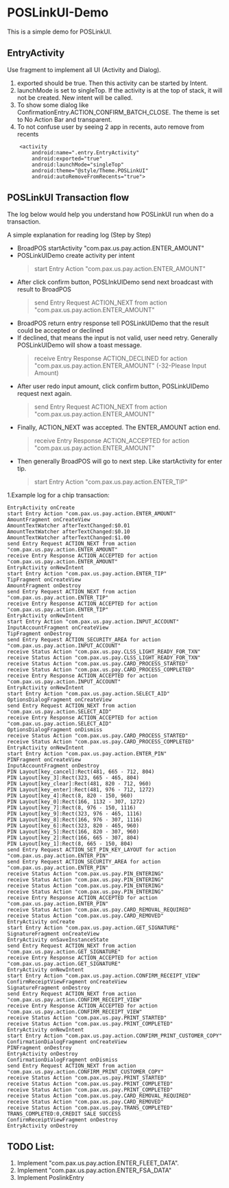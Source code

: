 
# POSLinkUI-Demo

This is a simple demo for POSLinkUI.

## EntryActivity
Use fragment to implement all UI (Activity and Dialog).
1. exported should be true. Then this activity can be started by Intent.
2. launchMode is set to singleTop. If the activity is at the top of stack, it will not be created. New intent will be called.
3. To show some dialog like ConfirmationEntry.ACTION_CONFIRM_BATCH_CLOSE. The theme is set to No Action Bar and transparent.
4. To not confuse user by seeing 2 app in recents, auto remove from recents
```
    <activity
        android:name=".entry.EntryActivity"
        android:exported="true"
        android:launchMode="singleTop"
        android:theme="@style/Theme.POSLinkUI"
        android:autoRemoveFromRecents="true">
```

## POSLinkUI Transaction flow
The log below would help you understand how POSLinkUI run when do a transaction.

A simple explanation for reading log (Step by Step)

- BroadPOS startActivity "com.pax.us.pay.action.ENTER_AMOUNT"
- POSLinkUIDemo create activity per intent
    > start Entry Action "com.pax.us.pay.action.ENTER_AMOUNT"
- After click confirm button, POSLInkUIDemo send next broadcast with result to BroadPOS
    > send Entry Request ACTION_NEXT from action  "com.pax.us.pay.action.ENTER_AMOUNT"
- BroadPOS return entry response tell POSLinkUIDemo that the result could be accepted or declined
- If declined, that means the input is not valid, user need retry. Generally POSLinkUIDemo will show a toast message.
    > receive Entry Response ACTION_DECLINED for action "com.pax.us.pay.action.ENTER_AMOUNT" (-32-Please Input Amount)
- After user redo input amount, click confirm button, POSLinkUIDemo request next again.
    > send Entry Request ACTION_NEXT from action  "com.pax.us.pay.action.ENTER_AMOUNT"
- Finally, ACTION_NEXT was accepted. The ENTER_AMOUNT action end.
    > receive Entry Response ACTION_ACCEPTED for action "com.pax.us.pay.action.ENTER_AMOUNT"
- Then generally BroadPOS will go to next step. Like startActivity for enter tip.
    > start Entry Action "com.pax.us.pay.action.ENTER_TIP"


1.Example log for a chip transaction:

    EntryActivity onCreate
    start Entry Action "com.pax.us.pay.action.ENTER_AMOUNT"
    AmountFragment onCreateView
    AmountTextWatcher afterTextChanged:$0.01
    AmountTextWatcher afterTextChanged:$0.10
    AmountTextWatcher afterTextChanged:$1.00
    send Entry Request ACTION_NEXT from action  "com.pax.us.pay.action.ENTER_AMOUNT"
    receive Entry Response ACTION_ACCEPTED for action "com.pax.us.pay.action.ENTER_AMOUNT"
    EntryActivity onNewIntent
    start Entry Action "com.pax.us.pay.action.ENTER_TIP"
    TipFragment onCreateView
    AmountFragment onDestroy
    send Entry Request ACTION_NEXT from action  "com.pax.us.pay.action.ENTER_TIP"
    receive Entry Response ACTION_ACCEPTED for action "com.pax.us.pay.action.ENTER_TIP"
    EntryActivity onNewIntent
    start Entry Action "com.pax.us.pay.action.INPUT_ACCOUNT"
    InputAccountFragment onCreateView
    TipFragment onDestroy
    send Entry Request ACTION_SECURITY_AREA for action "com.pax.us.pay.action.INPUT_ACCOUNT"
    receive Status Action "com.pax.us.pay.CLSS_LIGHT_READY_FOR_TXN"
    receive Status Action "com.pax.us.pay.CLSS_LIGHT_READY_FOR_TXN"
    receive Status Action "com.pax.us.pay.CARD_PROCESS_STARTED"
    receive Status Action "com.pax.us.pay.CARD_PROCESS_COMPLETED"
    receive Entry Response ACTION_ACCEPTED for action "com.pax.us.pay.action.INPUT_ACCOUNT"
    EntryActivity onNewIntent
    start Entry Action "com.pax.us.pay.action.SELECT_AID"
    OptionsDialogFragment onCreateView
    send Entry Request ACTION_NEXT from action  "com.pax.us.pay.action.SELECT_AID"
    receive Entry Response ACTION_ACCEPTED for action "com.pax.us.pay.action.SELECT_AID"
    OptionsDialogFragment onDismiss
    receive Status Action "com.pax.us.pay.CARD_PROCESS_STARTED"
    receive Status Action "com.pax.us.pay.CARD_PROCESS_COMPLETED"
    EntryActivity onNewIntent
    start Entry Action "com.pax.us.pay.action.ENTER_PIN"
    PINFragment onCreateView
    InputAccountFragment onDestroy
    PIN Layout[key_cancel]:Rect(481, 665 - 712, 804)
    PIN Layout[key_3]:Rect(323, 665 - 465, 804)
    PIN Layout[key_clear]:Rect(481, 820 - 712, 960)
    PIN Layout[key_enter]:Rect(481, 976 - 712, 1272)
    PIN Layout[key_4]:Rect(8, 820 - 150, 960)
    PIN Layout[key_0]:Rect(166, 1132 - 307, 1272)
    PIN Layout[key_7]:Rect(8, 976 - 150, 1116)
    PIN Layout[key_9]:Rect(323, 976 - 465, 1116)
    PIN Layout[key_8]:Rect(166, 976 - 307, 1116)
    PIN Layout[key_6]:Rect(323, 820 - 465, 960)
    PIN Layout[key_5]:Rect(166, 820 - 307, 960)
    PIN Layout[key_2]:Rect(166, 665 - 307, 804)
    PIN Layout[key_1]:Rect(8, 665 - 150, 804)
    send Entry Request ACTION_SET_PIN_KEY_LAYOUT for action "com.pax.us.pay.action.ENTER_PIN"
    send Entry Request ACTION_SECURITY_AREA for action "com.pax.us.pay.action.ENTER_PIN"
    receive Status Action "com.pax.us.pay.PIN_ENTERING"
    receive Status Action "com.pax.us.pay.PIN_ENTERING"
    receive Status Action "com.pax.us.pay.PIN_ENTERING"
    receive Status Action "com.pax.us.pay.PIN_ENTERING"
    receive Entry Response ACTION_ACCEPTED for action "com.pax.us.pay.action.ENTER_PIN"
    receive Status Action "com.pax.us.pay.CARD_REMOVAL_REQUIRED"
    receive Status Action "com.pax.us.pay.CARD_REMOVED"
    EntryActivity onCreate
    start Entry Action "com.pax.us.pay.action.GET_SIGNATURE"
    SignatureFragment onCreateView
    EntryActivity onSaveInstanceState
    send Entry Request ACTION_NEXT from action  "com.pax.us.pay.action.GET_SIGNATURE"
    receive Entry Response ACTION_ACCEPTED for action "com.pax.us.pay.action.GET_SIGNATURE"
    EntryActivity onNewIntent
    start Entry Action "com.pax.us.pay.action.CONFIRM_RECEIPT_VIEW"
    ConfirmReceiptViewFragment onCreateView
    SignatureFragment onDestroy
    send Entry Request ACTION_NEXT from action  "com.pax.us.pay.action.CONFIRM_RECEIPT_VIEW"
    receive Entry Response ACTION_ACCEPTED for action "com.pax.us.pay.action.CONFIRM_RECEIPT_VIEW"
    receive Status Action "com.pax.us.pay.PRINT_STARTED"
    receive Status Action "com.pax.us.pay.PRINT_COMPLETED"
    EntryActivity onNewIntent
    start Entry Action "com.pax.us.pay.action.CONFIRM_PRINT_CUSTOMER_COPY"
    ConfirmationDialogFragment onCreateView
    PINFragment onDestroy
    EntryActivity onDestroy
    ConfirmationDialogFragment onDismiss
    send Entry Request ACTION_NEXT from action  "com.pax.us.pay.action.CONFIRM_PRINT_CUSTOMER_COPY"
    receive Status Action "com.pax.us.pay.PRINT_STARTED"
    receive Status Action "com.pax.us.pay.PRINT_COMPLETED"
    receive Status Action "com.pax.us.pay.PRINT_COMPLETED"
    receive Status Action "com.pax.us.pay.CARD_REMOVAL_REQUIRED"
    receive Status Action "com.pax.us.pay.CARD_REMOVED"
    receive Status Action "com.pax.us.pay.TRANS_COMPLETED"
    TRANS_COMPLETED:0,CREDIT SALE SUCCESS
    ConfirmReceiptViewFragment onDestroy
    EntryActivity onDestroy

## TODO List:
1. Implement "com.pax.us.pay.action.ENTER_FLEET_DATA".
2. Implement "com.pax.us.pay.action.ENTER_FSA_DATA"
3. Implement PoslinkEntry